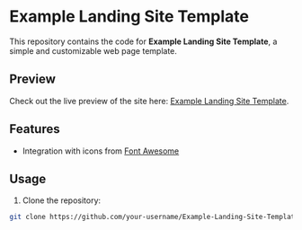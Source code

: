 # Example Landing Site Template

This repository contains the code for **Example Landing Site Template**, a simple and customizable web page template.

## Preview

Check out the live preview of the site here: [Example Landing Site Template](https://moesha463.github.io/Example-Landing-Site-Template/).

## Features

- Integration with icons from [Font Awesome](https://fontawesome.com/)

## Usage

1. Clone the repository:

```bash
git clone https://github.com/your-username/Example-Landing-Site-Template.git
